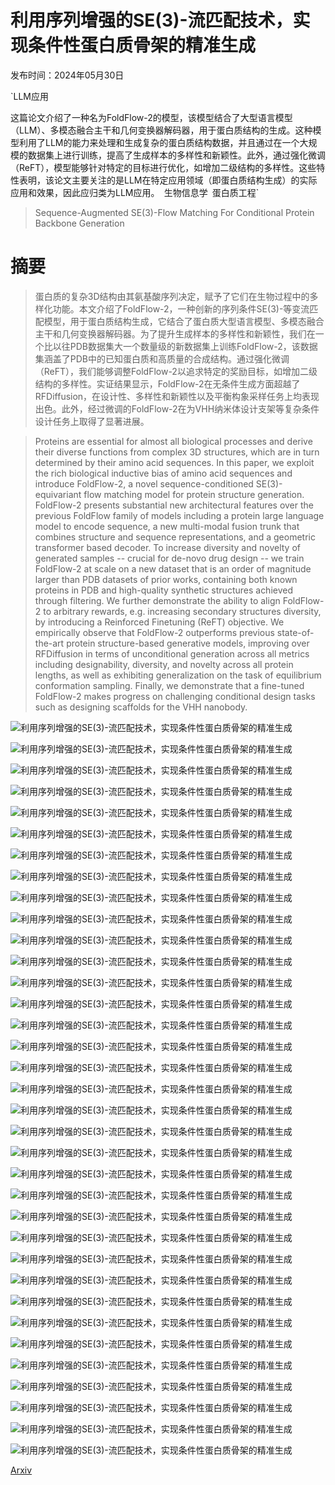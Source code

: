 # 利用序列增强的SE(3)-流匹配技术，实现条件性蛋白质骨架的精准生成

发布时间：2024年05月30日

`LLM应用

这篇论文介绍了一种名为FoldFlow-2的模型，该模型结合了大型语言模型（LLM）、多模态融合主干和几何变换器解码器，用于蛋白质结构的生成。这种模型利用了LLM的能力来处理和生成复杂的蛋白质结构数据，并且通过在一个大规模的数据集上进行训练，提高了生成样本的多样性和新颖性。此外，通过强化微调（ReFT），模型能够针对特定的目标进行优化，如增加二级结构的多样性。这些特性表明，该论文主要关注的是LLM在特定应用领域（即蛋白质结构生成）的实际应用和效果，因此应归类为LLM应用。` `生物信息学` `蛋白质工程`

> Sequence-Augmented SE(3)-Flow Matching For Conditional Protein Backbone Generation

# 摘要

> 蛋白质的复杂3D结构由其氨基酸序列决定，赋予了它们在生物过程中的多样化功能。本文介绍了FoldFlow-2，一种创新的序列条件SE(3)-等变流匹配模型，用于蛋白质结构生成，它结合了蛋白质大型语言模型、多模态融合主干和几何变换器解码器。为了提升生成样本的多样性和新颖性，我们在一个比以往PDB数据集大一个数量级的新数据集上训练FoldFlow-2，该数据集涵盖了PDB中的已知蛋白质和高质量的合成结构。通过强化微调（ReFT），我们能够调整FoldFlow-2以追求特定的奖励目标，如增加二级结构的多样性。实证结果显示，FoldFlow-2在无条件生成方面超越了RFDiffusion，在设计性、多样性和新颖性以及平衡构象采样任务上均表现出色。此外，经过微调的FoldFlow-2在为VHH纳米体设计支架等复杂条件设计任务上取得了显著进展。

> Proteins are essential for almost all biological processes and derive their diverse functions from complex 3D structures, which are in turn determined by their amino acid sequences. In this paper, we exploit the rich biological inductive bias of amino acid sequences and introduce FoldFlow-2, a novel sequence-conditioned SE(3)-equivariant flow matching model for protein structure generation. FoldFlow-2 presents substantial new architectural features over the previous FoldFlow family of models including a protein large language model to encode sequence, a new multi-modal fusion trunk that combines structure and sequence representations, and a geometric transformer based decoder. To increase diversity and novelty of generated samples -- crucial for de-novo drug design -- we train FoldFlow-2 at scale on a new dataset that is an order of magnitude larger than PDB datasets of prior works, containing both known proteins in PDB and high-quality synthetic structures achieved through filtering. We further demonstrate the ability to align FoldFlow-2 to arbitrary rewards, e.g. increasing secondary structures diversity, by introducing a Reinforced Finetuning (ReFT) objective. We empirically observe that FoldFlow-2 outperforms previous state-of-the-art protein structure-based generative models, improving over RFDiffusion in terms of unconditional generation across all metrics including designability, diversity, and novelty across all protein lengths, as well as exhibiting generalization on the task of equilibrium conformation sampling. Finally, we demonstrate that a fine-tuned FoldFlow-2 makes progress on challenging conditional design tasks such as designing scaffolds for the VHH nanobody.

![利用序列增强的SE(3)-流匹配技术，实现条件性蛋白质骨架的精准生成](../../../paper_images/2405.20313/main_v4.png)

![利用序列增强的SE(3)-流匹配技术，实现条件性蛋白质骨架的精准生成](../../../paper_images/2405.20313/seq2trunk_v2.png)

![利用序列增强的SE(3)-流匹配技术，实现条件性蛋白质骨架的精准生成](../../../paper_images/2405.20313/combiner_v2.png)

![利用序列增强的SE(3)-流匹配技术，实现条件性蛋白质骨架的精准生成](../../../paper_images/2405.20313/legend_v2.png)

![利用序列增强的SE(3)-流匹配技术，实现条件性蛋白质骨架的精准生成](../../../paper_images/2405.20313/length_100_named_v2.png)

![利用序列增强的SE(3)-流匹配技术，实现条件性蛋白质骨架的精准生成](../../../paper_images/2405.20313/secondary_structure_plot.png)

![利用序列增强的SE(3)-流匹配技术，实现条件性蛋白质骨架的精准生成](../../../paper_images/2405.20313/secondary_structure_plot.png)

![利用序列增强的SE(3)-流匹配技术，实现条件性蛋白质骨架的精准生成](../../../paper_images/2405.20313/secondary_structure_plot.png)

![利用序列增强的SE(3)-流匹配技术，实现条件性蛋白质骨架的精准生成](../../../paper_images/2405.20313/secondary_structure_plot.png)

![利用序列增强的SE(3)-流匹配技术，实现条件性蛋白质骨架的精准生成](../../../paper_images/2405.20313/training_triangle.png)

![利用序列增强的SE(3)-流匹配技术，实现条件性蛋白质骨架的精准生成](../../../paper_images/2405.20313/x1.png)

![利用序列增强的SE(3)-流匹配技术，实现条件性蛋白质骨架的精准生成](../../../paper_images/2405.20313/x2.png)

![利用序列增强的SE(3)-流匹配技术，实现条件性蛋白质骨架的精准生成](../../../paper_images/2405.20313/cummulative_pLDDT.png)

![利用序列增强的SE(3)-流匹配技术，实现条件性蛋白质骨架的精准生成](../../../paper_images/2405.20313/pLDDT_filtering.png)

![利用序列增强的SE(3)-流匹配技术，实现条件性蛋白质骨架的精准生成](../../../paper_images/2405.20313/bad_A4FZT8.png)

![利用序列增强的SE(3)-流匹配技术，实现条件性蛋白质骨架的精准生成](../../../paper_images/2405.20313/bad_Q0SNQ5.png)

![利用序列增强的SE(3)-流匹配技术，实现条件性蛋白质骨架的精准生成](../../../paper_images/2405.20313/legend.png)

![利用序列增强的SE(3)-流匹配技术，实现条件性蛋白质骨架的精准生成](../../../paper_images/2405.20313/refold_schematic_v2.png)

![利用序列增强的SE(3)-流匹配技术，实现条件性蛋白质骨架的精准生成](../../../paper_images/2405.20313/7MRX_med.png)

![利用序列增强的SE(3)-流匹配技术，实现条件性蛋白质骨架的精准生成](../../../paper_images/2405.20313/4JHW.png)

![利用序列增强的SE(3)-流匹配技术，实现条件性蛋白质骨架的精准生成](../../../paper_images/2405.20313/5IUS.png)

![利用序列增强的SE(3)-流匹配技术，实现条件性蛋白质骨架的精准生成](../../../paper_images/2405.20313/5WN9.png)

![利用序列增强的SE(3)-流匹配技术，实现条件性蛋白质骨架的精准生成](../../../paper_images/2405.20313/1BCF.png)

![利用序列增强的SE(3)-流匹配技术，实现条件性蛋白质骨架的精准生成](../../../paper_images/2405.20313/2KL8.png)

![利用序列增强的SE(3)-流匹配技术，实现条件性蛋白质骨架的精准生成](../../../paper_images/2405.20313/vhh1.png)

![利用序列增强的SE(3)-流匹配技术，实现条件性蛋白质骨架的精准生成](../../../paper_images/2405.20313/vhh2.png)

![利用序列增强的SE(3)-流匹配技术，实现条件性蛋白质骨架的精准生成](../../../paper_images/2405.20313/vhh3.png)

![利用序列增强的SE(3)-流匹配技术，实现条件性蛋白质骨架的精准生成](../../../paper_images/2405.20313/vhh4.png)

![利用序列增强的SE(3)-流匹配技术，实现条件性蛋白质骨架的精准生成](../../../paper_images/2405.20313/x3.png)

![利用序列增强的SE(3)-流匹配技术，实现条件性蛋白质骨架的精准生成](../../../paper_images/2405.20313/x4.png)

![利用序列增强的SE(3)-流匹配技术，实现条件性蛋白质骨架的精准生成](../../../paper_images/2405.20313/x5.png)

![利用序列增强的SE(3)-流匹配技术，实现条件性蛋白质骨架的精准生成](../../../paper_images/2405.20313/secondary_structure_plot.png)

![利用序列增强的SE(3)-流匹配技术，实现条件性蛋白质骨架的精准生成](../../../paper_images/2405.20313/secondary_structure_plot.png)

![利用序列增强的SE(3)-流匹配技术，实现条件性蛋白质骨架的精准生成](../../../paper_images/2405.20313/secondary_structure_plot.png)

![利用序列增强的SE(3)-流匹配技术，实现条件性蛋白质骨架的精准生成](../../../paper_images/2405.20313/training_triangle.png)

[Arxiv](https://arxiv.org/abs/2405.20313)